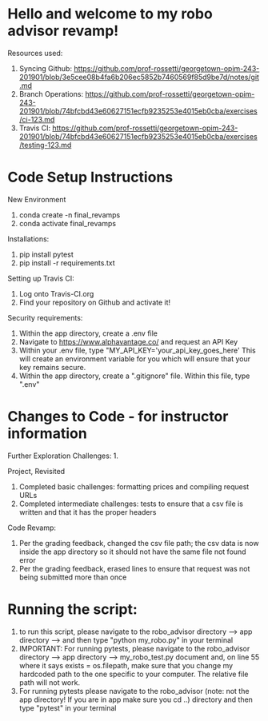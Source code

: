 # Hello and welcome to my robo advisor revamp!

Resources used: 
1. Syncing Github: https://github.com/prof-rossetti/georgetown-opim-243-201901/blob/3e5cee08b4fa6b206ec5852b7460569f85d9be7d/notes/git.md
2. Branch Operations: https://github.com/prof-rossetti/georgetown-opim-243-201901/blob/74bfcbd43e60627151ecfb9235253e4015eb0cba/exercises/ci-123.md
3. Travis CI: https://github.com/prof-rossetti/georgetown-opim-243-201901/blob/74bfcbd43e60627151ecfb9235253e4015eb0cba/exercises/testing-123.md

# Code Setup Instructions
New Environment
1. conda create -n final_revamps
2. conda activate final_revamps

Installations: 
1. pip install pytest
2. pip install -r requirements.txt

Setting up Travis CI:
1. Log onto Travis-CI.org
2. Find your repository on Github and activate it!

Security requirements:
1. Within the app directory, create a .env file
2. Navigate to https://www.alphavantage.co/ and request an API Key
3. Within your .env file, type "MY_API_KEY='your_api_key_goes_here' This will create an environment variable for you which will ensure that your key remains secure.
3. Within the app directory, create a ".gitignore" file. Within this file, type ".env"

# Changes to Code - for instructor information
Further Exploration Challenges:
1.  

Project, Revisited
1.  Completed basic challenges: formatting prices and compiling request URLs
2. Completed intermediate challenges: tests to ensure that a csv file is written and that it has the proper headers

Code Revamp:
1.  Per the grading feedback, changed the csv file path; the csv data is now inside the app directory so it should not have the same file not found error
2. Per the grading feedback, erased lines to ensure that request was not being submitted more than once 

# Running the script: 
1. to run this script, please navigate to the robo_advisor directory --> app directory --> and then type "python my_robo.py" in your terminal 
2. IMPORTANT: For running pytests, please navigate to the robo_advisor directory --> app directory --> my_robo_test.py document and, on line 55 where it says exists = os.filepath, make sure that you change my hardcoded path to the one specific to your computer. The relative file path will not work. 
3. For running pytests please navigate to the robo_advisor (note: not the app directory! If you are in app make sure you cd ..) directory and then type "pytest" in your terminal

